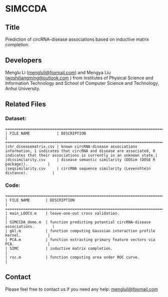 # SIMCCDA

## Title

Prediction of circRNA-disease associations based on inductive matrix completion.

## Developers

Menglu Li (mengluli@foxmail.com) and Mengya Liu ([woshiliangming@outlook.com](mailto:woshiliangming@outlook.com) ) from Institutes of Physical Science and Information Technology and School of Computer Science and Technology, Anhui University.



## Related Files

### Dataset:

```
========================================================================================
| FILE NAME            | DESCRIPTION                                                   |
========================================================================================
|chr_diseasematrix.csv | known circRNA-disease associations information, 1 indicates that circRNA and disease are associated, 0 indicates that their associations is currently in an unknown state.|
|dissimilarity.csv     | disease semantic similarity (DOSim (DOSE R package)).         |
|seqsimilarity.csv     | circRNA sequence similarity (Levenshtein distance).           |
```

### Code:

```
========================================================================================
| FILE NAME       | DESCRIPTION                                                        |
========================================================================================
| main_LOOCV.m    | leave-one-out cross validation.                                    |
| SIMCCDA_demo.m  | function predicting potential circRNA-disease associations.        |
| gkl.m           | function computing Gaussian interaction profile kernel.            |
| PCA.m           | function extracting primary feature vectors via PCA.               |
| SIMC            | inductive matrix completion.                                       |
| roc.m           | function computing area under ROC curve.                           |

```



## **Contact**

Please feel free to contact us if you need any help: mengluli@foxmail.com

